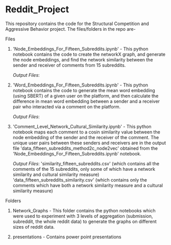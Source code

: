 # Reddit_Project

This repository contains the code for the Structural Competition and Aggressive Behavior project. The files/folders in the repo are-

Files

1. 'Node_Embeddings_For_Fifteen_Subreddits.ipynb' - This python notebook contains the code to create the networkX graph, and generate the node embeddings, and find the network similarity between the sender and receiver of comments from 15 subreddits.

   _Output Files_: 

3. 'Word_Embeddings_For_Fifteen_Subreddits.ipynb' - This python notebook contains the code to generate the mean word embedding (using SBERT) of a given user on the platform, and then calculate the difference in mean word embedding between a sender and a receiver pair who interacted via a comment on the platform.

   _Output Files_:

5. 'Comment_Level_Network_Cultural_Similarity.ipynb' - This python notebook maps each comment to a cosin similarity value between the node embedding of the sender and the receiver of the comment. The unique user pairs between these senders and receivers are in the output file 'data_fifteen_subreddits_method2c_node2vec' obtained from the 'Node_Embeddings_For_Fifteen_Subreddits.ipynb' notebook. 

   _Output Files_:
   'similarity_fifteen_subreddits.csv' (which contains all the comments of the 15 subreddits, only some of which have a network similarity and cultural similarity       measure)
   'data_fifteen_subreddits_similarity.csv' (which contains only the comments which have both a network similarity measure and a cultural similarity measure)


Folders

1. Network_Graphs - This folder contains the python notebooks which were used to experiment with 3 levels of aggregation (submission, subreddit, the whole reddit data) to generate the graphs on different sizes of reddit data.

2. presentations - Contains power point presentations
